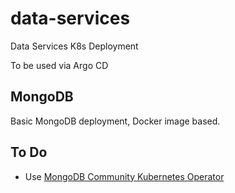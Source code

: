 # data-services

Data Services K8s Deployment

To be used via Argo CD

## MongoDB

Basic MongoDB deployment, Docker image based.

## To Do

- Use [MongoDB Community Kubernetes Operator](https://github.com/mongodb/mongodb-kubernetes-operator)
